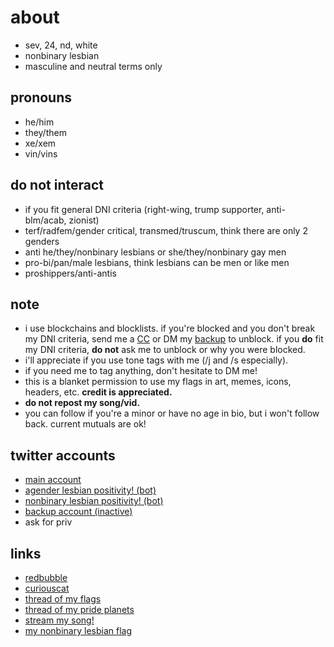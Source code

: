 # about
- sev, 24, nd, white
- nonbinary lesbian
- masculine and neutral terms only

## pronouns
- he/him
- they/them
- xe/xem
- vin/vins

## do not interact
- if you fit general DNI criteria (right-wing, trump supporter, anti-blm/acab, zionist)
- terf/radfem/gender critical, transmed/truscum, think there are only 2 genders
- anti he/they/nonbinary lesbians or she/they/nonbinary gay men
- pro-bi/pan/male lesbians, think lesbians can be men or like men
- proshippers/anti-antis


## note
- i use blockchains and blocklists. if you're blocked and you don't break my DNI criteria, send me a [CC](https://curiouscat.me/theybian) or DM my [backup](https://twitter.com/theybian1) to unblock. if you **do** fit my DNI criteria, **do not** ask me to unblock or why you were blocked.
- i'll appreciate if you use tone tags with me (/j and /s especially).
- if you need me to tag anything, don't hesitate to DM me!
- this is a blanket permission to use my flags in art, memes, icons, headers, etc. **credit is appreciated.**
- **do not repost my song/vid.**
- you can follow if you're a minor or have no age in bio, but i won't follow back. current mutuals are ok!


## twitter accounts
- [main account](https://twitter.com/theybian)
- [agender lesbian positivity! (bot)](https://twitter.com/agenderlesbians)
- [nonbinary lesbian positivity! (bot)](https://twitter.com/enbylesbians)
- [backup account (inactive)](https://twitter.com/theybian1)
- ask for priv


## links
- [redbubble](https://theybian.redbubble.com)
- [curiouscat](https://curiouscat.com/theybian)
- [thread of my flags](https://twitter.com/theybian/status/1308435954168979465?s=19)
- [thread of my pride planets](https://twitter.com/theybian/status/1393646080659705861)
- [stream my song!](https://twitter.com/theybian/status/1300540997185810433)
- [my nonbinary lesbian flag](https://twitter.com/theybian/status/1403722750280220681)

